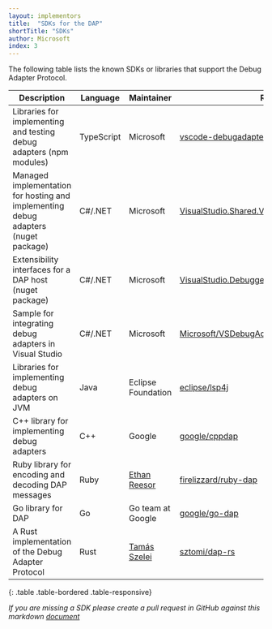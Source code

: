 ```yaml
---
layout: implementors
title:  "SDKs for the DAP"
shortTitle: "SDKs"
author: Microsoft
index: 3
---
```


The following table lists the known SDKs or libraries that support the Debug Adapter Protocol.

| Description   | Language   | Maintainer | Repository |
|---------------|------------|------------|------------|
| Libraries for implementing and testing debug adapters (npm modules) | TypeScript | Microsoft | [vscode-debugadapter-node](https://github.com/Microsoft/vscode-debugadapter-node)
| Managed implementation for hosting and implementing debug adapters (nuget package) | C#/.NET | Microsoft | [VisualStudio.Shared.VsCodeDebugProtocol](https://www.nuget.org/packages/Microsoft.VisualStudio.Shared.VsCodeDebugProtocol)
| Extensibility interfaces for a DAP host (nuget package) | C#/.NET | Microsoft | [VisualStudio.Debugger.DebugAdapterHost.Interfaces](https://www.nuget.org/packages/Microsoft.VisualStudio.Debugger.DebugAdapterHost.Interfaces/)
| Sample for integrating debug adapters in Visual Studio | C#/.NET | Microsoft | [Microsoft/VSDebugAdapterHost](https://github.com/Microsoft/VSDebugAdapterHost)
| Libraries for implementing debug adapters on JVM | Java | Eclipse Foundation | [eclipse/lsp4j](https://github.com/eclipse/lsp4j)
| C++ library for implementing debug adapters | C++ | Google | [google/cppdap](https://github.com/google/cppdap)
| Ruby library for encoding and decoding DAP messages | Ruby | [Ethan Reesor](https://gitlab.com/firelizzard) | [firelizzard/ruby-dap](https://gitlab.com/firelizzard/ruby-dap)
| Go library for DAP | Go | Go team at Google | [google/go-dap](https://github.com/google/go-dap)
| A Rust implementation of the Debug Adapter Protocol | Rust | [Tamás Szelei](https://github.com/sztomi) | [sztomi/dap-rs](https://github.com/sztomi/dap-rs)
{: .table .table-bordered .table-responsive}

*If you are missing a SDK please create a pull request in GitHub against this markdown [document](https://github.com/Microsoft/debug-adapter-protocol/blob/main/_implementors/sdks.md)*
